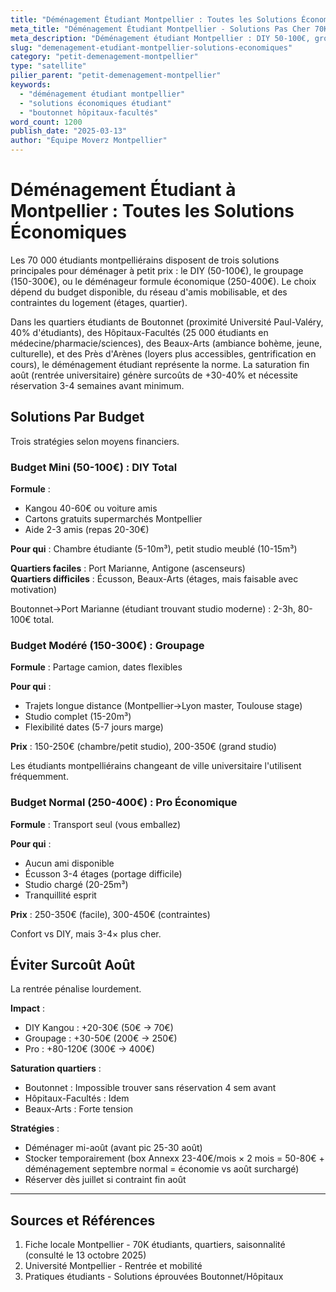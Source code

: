 ```yaml
---
title: "Déménagement Étudiant Montpellier : Toutes les Solutions Économiques"
meta_title: "Déménagement Étudiant Montpellier - Solutions Pas Cher 70K"
meta_description: "Déménagement étudiant Montpellier : DIY 50-100€, groupage 150-300€, pro 250-400€. 70K étudiants, Boutonnet, astuces."
slug: "demenagement-etudiant-montpellier-solutions-economiques"
category: "petit-demenagement-montpellier"
type: "satellite"
pilier_parent: "petit-demenagement-montpellier"
keywords:
  - "déménagement étudiant montpellier"
  - "solutions économiques étudiant"
  - "boutonnet hôpitaux-facultés"
word_count: 1200
publish_date: "2025-03-13"
author: "Équipe Moverz Montpellier"
---
```


# Déménagement Étudiant à Montpellier : Toutes les Solutions Économiques

Les 70 000 étudiants montpelliérains disposent de trois solutions principales pour déménager à petit prix : le DIY (50-100€), le groupage (150-300€), ou le déménageur formule économique (250-400€). Le choix dépend du budget disponible, du réseau d'amis mobilisable, et des contraintes du logement (étages, quartier).

Dans les quartiers étudiants de Boutonnet (proximité Université Paul-Valéry, 40% d'étudiants), des Hôpitaux-Facultés (25 000 étudiants en médecine/pharmacie/sciences), des Beaux-Arts (ambiance bohème, jeune, culturelle), et des Près d'Arènes (loyers plus accessibles, gentrification en cours), le déménagement étudiant représente la norme. La saturation fin août (rentrée universitaire) génère surcoûts de +30-40% et nécessite réservation 3-4 semaines avant minimum.

## Solutions Par Budget

Trois stratégies selon moyens financiers.

### Budget Mini (50-100€) : DIY Total

**Formule** :
- Kangou 40-60€ ou voiture amis
- Cartons gratuits supermarchés Montpellier
- Aide 2-3 amis (repas 20-30€)

**Pour qui** : Chambre étudiante (5-10m³), petit studio meublé (10-15m³)

**Quartiers faciles** : Port Marianne, Antigone (ascenseurs)  
**Quartiers difficiles** : Écusson, Beaux-Arts (étages, mais faisable avec motivation)

Boutonnet→Port Marianne (étudiant trouvant studio moderne) : 2-3h, 80-100€ total.

### Budget Modéré (150-300€) : Groupage

**Formule** : Partage camion, dates flexibles

**Pour qui** :
- Trajets longue distance (Montpellier→Lyon master, Toulouse stage)
- Studio complet (15-20m³)
- Flexibilité dates (5-7 jours marge)

**Prix** : 150-250€ (chambre/petit studio), 200-350€ (grand studio)

Les étudiants montpelliérains changeant de ville universitaire l'utilisent fréquemment.

### Budget Normal (250-400€) : Pro Économique

**Formule** : Transport seul (vous emballez)

**Pour qui** :
- Aucun ami disponible
- Écusson 3-4 étages (portage difficile)
- Studio chargé (20-25m³)
- Tranquillité esprit

**Prix** : 250-350€ (facile), 300-450€ (contraintes)

Confort vs DIY, mais 3-4× plus cher.

## Éviter Surcoût Août

La rentrée pénalise lourdement.

**Impact** :
- DIY Kangou : +20-30€ (50€ → 70€)
- Groupage : +30-50€ (200€ → 250€)
- Pro : +80-120€ (300€ → 400€)

**Saturation quartiers** :
- Boutonnet : Impossible trouver sans réservation 4 sem avant
- Hôpitaux-Facultés : Idem
- Beaux-Arts : Forte tension

**Stratégies** :
- Déménager mi-août (avant pic 25-30 août)
- Stocker temporairement (box Annexx 23-40€/mois × 2 mois = 50-80€ + déménagement septembre normal = économie vs août surchargé)
- Réserver dès juillet si contraint fin août

---

## Sources et Références

1. Fiche locale Montpellier - 70K étudiants, quartiers, saisonnalité (consulté le 13 octobre 2025)
2. Université Montpellier - Rentrée et mobilité
3. Pratiques étudiants - Solutions éprouvées Boutonnet/Hôpitaux

